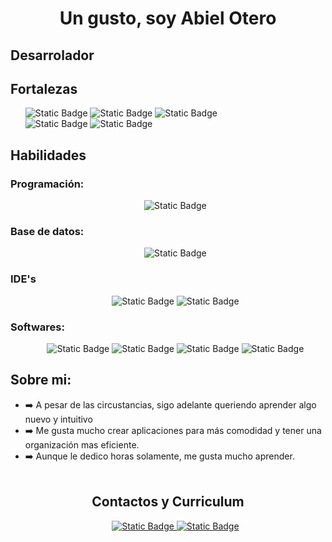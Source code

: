 <h1 align="center">Un gusto, soy Abiel Otero</h1>
<div ></div> 
<h2>Desarrolador</h2>
<h2>Fortalezas</h2>
<ul>
  <img alt="Static Badge" src="https://img.shields.io/badge/Emp%C3%A1tico-blue">
  <img alt="Static Badge" src="https://img.shields.io/badge/Proactivo-blue">
  <img alt="Static Badge" src="https://img.shields.io/badge/Trabajo%20en%20equipo-blue"><br>
  <img alt="Static Badge" src="https://img.shields.io/badge/Pensamiento%20Visual-purple">
  <img alt="Static Badge" src="https://img.shields.io/badge/Asumir%20las%20cr%C3%ADticas%20constructivas-purple">
</ul>
<h2>Habilidades</h2>
<h3>Programación:</h3>
<ul align="center">
  <img alt="Static Badge" src="https://img.shields.io/badge/Java-orange?style=for-the-badge&logo=coffeescript&logoColor=Orange&logoSize=40&color=red">
</ul>
<h3>Base de datos:</h3>
<ul align="center">
    <img alt="Static Badge" src="https://img.shields.io/badge/MySQL-black?style=for-the-badge&logo=mysql&logoColor=white&logoSize=auto&color=blue">
</ul>
<h3>IDE's</h3>
<ul align="center">
  <img alt="Static Badge" src="https://img.shields.io/badge/Visual%20Studio%20Code-black?style=for-the-badge&logoColor=white&logoSize=auto&color=blue">
  <img alt="Static Badge" src="https://img.shields.io/badge/Eclipse-black?style=for-the-badge&logo=eclipseide&logoColor=white&logoSize=auto&color=orange">
</ul>
<h3>Softwares:</h3>
<ul align="center">
  <img alt="Static Badge" src="https://img.shields.io/badge/Excel-black?style=for-the-badge&logo=googlesheets&logoColor=white&logoSize=amd&color=%2334A853">
  <img alt="Static Badge" src="https://img.shields.io/badge/Google%20Docs-black?style=for-the-badge&logo=googledocs&logoColor=white&logoSize=amd&color=%234285F4">
  <img alt="Static Badge" src="https://img.shields.io/badge/Apache%20POI-black?style=for-the-badge&logo=apache&logoColor=white&logoSize=amd&color=%23D22128">
  <img alt="Static Badge" src="https://img.shields.io/badge/Java%20FX-black?style=for-the-badge&logo=vlcmediaplayer&logoColor=white&logoSize=amd&color=%23FF8800">
</ul>
<h2>Sobre mi:</h2>

- ➡️ A pesar de las circustancias, sigo adelante queriendo aprender algo nuevo y intuitivo
- ➡️ Me gusta mucho crear aplicaciones para más comodidad y tener una organización mas eficiente.
- ➡️ Aunque le dedico horas solamente, me gusta mucho aprender.<br><br>

<h2 align="center">Contactos y Curriculum</h2>
<ul align="center">
<a href="https://github.com/RasthMaltar/CV/blob/main/Curriculum%20(1).pdf" target="_blank">
  <img alt="Static Badge" src="https://img.shields.io/badge/Curriculum-black?style=for-the-badge&logoSize=amd&color=%23ff0000">
</a>
<a href="https://mail.google.com/mail/u/0/#inbox?compose=CllgCJqXPXTLVhcFBHqBNJkXMrhJnZJgSZdMRxQSdrGdFTLrmdSLgcCqWXxKsqqXvpCTvHTGqZL" target="new">
  <img alt="Static Badge" src="https://img.shields.io/badge/Gmail-black?style=for-the-badge&logo=gmail&logoSize=amd&color=%230896C6">
</a>
</ul>
